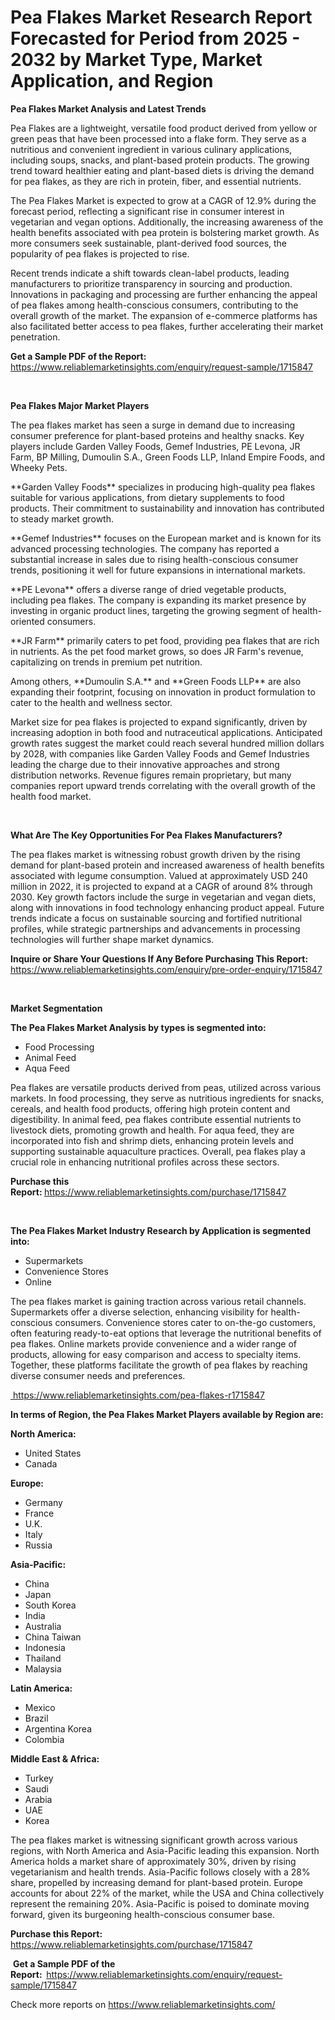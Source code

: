 <p><h1>Pea Flakes Market Research Report Forecasted for Period from 2025 -  2032 by Market Type, Market Application, and Region</h1></p><p><strong>Pea Flakes Market Analysis and Latest Trends</strong></p>
<p><p>Pea Flakes are a lightweight, versatile food product derived from yellow or green peas that have been processed into a flake form. They serve as a nutritious and convenient ingredient in various culinary applications, including soups, snacks, and plant-based protein products. The growing trend toward healthier eating and plant-based diets is driving the demand for pea flakes, as they are rich in protein, fiber, and essential nutrients.</p><p>The Pea Flakes Market is expected to grow at a CAGR of 12.9% during the forecast period, reflecting a significant rise in consumer interest in vegetarian and vegan options. Additionally, the increasing awareness of the health benefits associated with pea protein is bolstering market growth. As more consumers seek sustainable, plant-derived food sources, the popularity of pea flakes is projected to rise.</p><p>Recent trends indicate a shift towards clean-label products, leading manufacturers to prioritize transparency in sourcing and production. Innovations in packaging and processing are further enhancing the appeal of pea flakes among health-conscious consumers, contributing to the overall growth of the market. The expansion of e-commerce platforms has also facilitated better access to pea flakes, further accelerating their market penetration.</p></p>
<p><strong>Get a Sample PDF of the Report:&nbsp;</strong> <a href="https://www.reliablemarketinsights.com/enquiry/request-sample/1715847?utm_campaign=3317&utm_medium=2&utm_source=Github&utm_content=ia&utm_term=04042025&utm_id=pea-flakes">https://www.reliablemarketinsights.com/enquiry/request-sample/1715847</a></p>
<p>&nbsp;</p>
<p><strong>Pea Flakes Major Market Players</strong></p>
<p><p>The pea flakes market has seen a surge in demand due to increasing consumer preference for plant-based proteins and healthy snacks. Key players include Garden Valley Foods, Gemef Industries, PE Levona, JR Farm, BP Milling, Dumoulin S.A., Green Foods LLP, Inland Empire Foods, and Wheeky Pets.</p><p>**Garden Valley Foods** specializes in producing high-quality pea flakes suitable for various applications, from dietary supplements to food products. Their commitment to sustainability and innovation has contributed to steady market growth.</p><p>**Gemef Industries** focuses on the European market and is known for its advanced processing technologies. The company has reported a substantial increase in sales due to rising health-conscious consumer trends, positioning it well for future expansions in international markets.</p><p>**PE Levona** offers a diverse range of dried vegetable products, including pea flakes. The company is expanding its market presence by investing in organic product lines, targeting the growing segment of health-oriented consumers.</p><p>**JR Farm** primarily caters to pet food, providing pea flakes that are rich in nutrients. As the pet food market grows, so does JR Farm's revenue, capitalizing on trends in premium pet nutrition.</p><p>Among others, **Dumoulin S.A.** and **Green Foods LLP** are also expanding their footprint, focusing on innovation in product formulation to cater to the health and wellness sector.</p><p>Market size for pea flakes is projected to expand significantly, driven by increasing adoption in both food and nutraceutical applications. Anticipated growth rates suggest the market could reach several hundred million dollars by 2028, with companies like Garden Valley Foods and Gemef Industries leading the charge due to their innovative approaches and strong distribution networks. Revenue figures remain proprietary, but many companies report upward trends correlating with the overall growth of the health food market.</p></p>
<p>&nbsp;</p>
<p><strong>What Are The Key Opportunities For Pea Flakes Manufacturers?</strong></p>
<p><p>The pea flakes market is witnessing robust growth driven by the rising demand for plant-based protein and increased awareness of health benefits associated with legume consumption. Valued at approximately USD 240 million in 2022, it is projected to expand at a CAGR of around 8% through 2030. Key growth factors include the surge in vegetarian and vegan diets, along with innovations in food technology enhancing product appeal. Future trends indicate a focus on sustainable sourcing and fortified nutritional profiles, while strategic partnerships and advancements in processing technologies will further shape market dynamics.</p></p>
<p><strong>Inquire or Share Your Questions If Any Before Purchasing This Report:</strong> <a href="https://www.reliablemarketinsights.com/enquiry/pre-order-enquiry/1715847?utm_campaign=3317&utm_medium=2&utm_source=Github&utm_content=ia&utm_term=04042025&utm_id=pea-flakes">https://www.reliablemarketinsights.com/enquiry/pre-order-enquiry/1715847</a></p>
<p>&nbsp;</p>
<p><strong>Market Segmentation</strong></p>
<p><strong>The Pea Flakes Market Analysis by types is segmented into:</strong></p>
<p><ul><li>Food Processing</li><li>Animal Feed</li><li>Aqua Feed</li></ul></p>
<p><p>Pea flakes are versatile products derived from peas, utilized across various markets. In food processing, they serve as nutritious ingredients for snacks, cereals, and health food products, offering high protein content and digestibility. In animal feed, pea flakes contribute essential nutrients to livestock diets, promoting growth and health. For aqua feed, they are incorporated into fish and shrimp diets, enhancing protein levels and supporting sustainable aquaculture practices. Overall, pea flakes play a crucial role in enhancing nutritional profiles across these sectors.</p></p>
<p><strong>Purchase this Report:&nbsp;</strong><a href="https://www.reliablemarketinsights.com/purchase/1715847?utm_campaign=3317&utm_medium=2&utm_source=Github&utm_content=ia&utm_term=04042025&utm_id=pea-flakes">https://www.reliablemarketinsights.com/purchase/1715847</a></p>
<p>&nbsp;</p>
<p><strong>The Pea Flakes Market Industry Research by Application is segmented into:</strong></p>
<p><ul><li>Supermarkets</li><li>Convenience Stores</li><li>Online</li></ul></p>
<p><p>The pea flakes market is gaining traction across various retail channels. Supermarkets offer a diverse selection, enhancing visibility for health-conscious consumers. Convenience stores cater to on-the-go customers, often featuring ready-to-eat options that leverage the nutritional benefits of pea flakes. Online markets provide convenience and a wider range of products, allowing for easy comparison and access to specialty items. Together, these platforms facilitate the growth of pea flakes by reaching diverse consumer needs and preferences.</p></p>
<p><a href="https://www.reliablemarketinsights.com/pea-flakes-r1715847?utm_campaign=3317&utm_medium=2&utm_source=Github&utm_content=ia&utm_term=04042025&utm_id=pea-flakes">&nbsp;https://www.reliablemarketinsights.com/pea-flakes-r1715847</a></p>
<p><strong>In terms of Region, the Pea Flakes Market Players available by Region are:</strong></p>
<p>
    <p> <strong> North America: </strong>
        <ul>
            <li>United States</li>
            <li>Canada</li>
        </ul>
        </p> 
    <p> <strong> Europe: </strong>
        <ul>
            <li>Germany</li>
            <li>France</li>
            <li>U.K.</li>
            <li>Italy</li>
            <li>Russia</li>
        </ul>
        </p> 
    <p> <strong> Asia-Pacific: </strong>
        <ul>
            <li>China</li>
            <li>Japan</li>
            <li>South Korea</li>
            <li>India</li>
            <li>Australia</li>
            <li>China Taiwan</li>
            <li>Indonesia</li>
            <li>Thailand</li>
            <li>Malaysia</li>
        </ul>
        </p> 
    <p> <strong> Latin America: </strong>
        <ul>
            <li>Mexico</li>
            <li>Brazil</li>
            <li>Argentina Korea</li>
            <li>Colombia</li>
        </ul>
        </p> 
    <p> <strong> Middle East & Africa: </strong>
        <ul>
            <li>Turkey</li>
            <li>Saudi</li>
            <li>Arabia</li>
            <li>UAE</li>
            <li>Korea</li>
        </ul>
    </p>
    </p>
<p><p>The pea flakes market is witnessing significant growth across various regions, with North America and Asia-Pacific leading this expansion. North America holds a market share of approximately 30%, driven by rising vegetarianism and health trends. Asia-Pacific follows closely with a 28% share, propelled by increasing demand for plant-based protein. Europe accounts for about 22% of the market, while the USA and China collectively represent the remaining 20%. Asia-Pacific is poised to dominate moving forward, given its burgeoning health-conscious consumer base.</p></p>
<p><strong>Purchase this Report: </strong><a href="https://www.reliablemarketinsights.com/purchase/1715847?utm_campaign=3317&utm_medium=2&utm_source=Github&utm_content=ia&utm_term=04042025&utm_id=pea-flakes">https://www.reliablemarketinsights.com/purchase/1715847</a></p>
<p>&nbsp;<strong>Get a Sample PDF of the Report:&nbsp;&nbsp;</strong><a href="https://www.reliablemarketinsights.com/enquiry/request-sample/1715847?utm_campaign=3317&utm_medium=2&utm_source=Github&utm_content=ia&utm_term=04042025&utm_id=pea-flakes">https://www.reliablemarketinsights.com/enquiry/request-sample/1715847</a></p>
<p><strong></strong></p>
<p>Check more reports on <a href="https://www.reliablemarketinsights.com/?utm_campaign=3317&utm_medium=2&utm_source=Github&utm_content=ia&utm_term=04042025&utm_id=pea-flakes">https://www.reliablemarketinsights.com/</a></p>